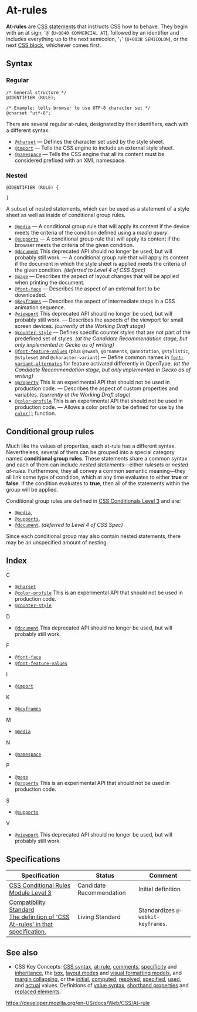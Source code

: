 # At-rules

**At-rules** are [CSS statements](syntax#css_statements) that instructs CSS how to behave. They begin with an at sign, '`@`' (`U+0040 COMMERCIAL AT`), followed by an identifier and includes everything up to the next semicolon, '`;`' (`U+003B SEMICOLON`), or the next [CSS block](syntax#css_declarations_blocks), whichever comes first.

## Syntax

### Regular

    /* General structure */
    @IDENTIFIER (RULE);

    /* Example: tells browser to use UTF-8 character set */
    @charset "utf-8";

There are several regular at-rules, designated by their identifiers, each with a different syntax:

- [`@charset`](@charset) — Defines the character set used by the style sheet.
- [`@import`](@import) — Tells the CSS engine to include an external style sheet.
- [`@namespace`](@namespace) — Tells the CSS engine that all its content must be considered prefixed with an XML namespace.

### Nested

    @IDENTIFIER (RULE) {

    }

A subset of nested statements, which can be used as a statement of a style sheet as well as inside of conditional group rules.

- [`@media`](@media) — A conditional group rule that will apply its content if the device meets the criteria of the condition defined using a _media query_.
- [`@supports`](@supports) — A conditional group rule that will apply its content if the browser meets the criteria of the given condition.
- [`@document`](@document) <span class="icon deprecated" viewbox="0 0 100 100" xmlns="http://www.w3.org/2000/svg" role="img"> This deprecated API should no longer be used, but will probably still work. </span> — A conditional group rule that will apply its content if the document in which the style sheet is applied meets the criteria of the given condition. _(deferred to Level 4 of CSS Spec)_
- [`@page`](@page) — Describes the aspect of layout changes that will be applied when printing the document.
- [`@font-face`](@font-face) — Describes the aspect of an external font to be downloaded.
- [`@keyframes`](@keyframes) — Describes the aspect of intermediate steps in a CSS animation sequence.
- [`@viewport`](@viewport) <span class="icon deprecated" viewbox="0 0 100 100" xmlns="http://www.w3.org/2000/svg" role="img"> This deprecated API should no longer be used, but will probably still work. </span> — Describes the aspects of the viewport for small screen devices. _(currently at the Working Draft stage)_
- [`@counter-style`](@counter-style) — Defines specific counter styles that are not part of the predefined set of styles. _(at the Candidate Recommendation stage, but only implemented in Gecko as of writing)_
- [`@font-feature-values`](@font-feature-values) (plus `@swash`, `@ornaments`, `@annotation`, `@stylistic`, `@styleset` and `@character-variant`) — Define common names in [`font-variant-alternates`](font-variant-alternates) for feature activated differently in OpenType. _(at the Candidate Recommendation stage, but only implemented in Gecko as of writing)_
- [`@property`](@property) <span class="icon experimental" viewbox="0 0 100 100" xmlns="http://www.w3.org/2000/svg" role="img"> This is an experimental API that should not be used in production code. </span> — Describes the aspect of custom properties and variables. _(currently at the Working Draft stage)_
- [`@color-profile`](@color-profile) <span class="icon experimental" viewbox="0 0 100 100" xmlns="http://www.w3.org/2000/svg" role="img"> This is an experimental API that should not be used in production code. </span> — Allows a color profile to be defined for use by the [`color()`](<color_value/color()>) function.

## Conditional group rules

Much like the values of properties, each at-rule has a different syntax. Nevertheless, several of them can be grouped into a special category named **conditional group rules**. These statements share a common syntax and each of them can include _nested statements_—either _rulesets_ or _nested at-rules_. Furthermore, they all convey a common semantic meaning—they all link some type of condition, which at any time evaluates to either **true** or **false**. If the condition evaluates to **true**, then all of the statements within the group will be applied.

Conditional group rules are defined in [CSS Conditionals Level 3](https://dev.w3.org/csswg/css3-conditional/) and are:

- [`@media`](@media),
- [`@supports`](@supports),
- [`@document`](@document). _(deferred to Level 4 of CSS Spec)_

Since each conditional group may also contain nested statements, there may be an unspecified amount of nesting.

## Index

C

- [`@charset`](@charset)
- [`@color-profile`](@color-profile) <span class="icon experimental" viewbox="0 0 100 100" xmlns="http://www.w3.org/2000/svg" role="img"> This is an experimental API that should not be used in production code. </span>
- [`@counter-style`](@counter-style)

D

- [`@document`](@document) <span class="icon deprecated" viewbox="0 0 100 100" xmlns="http://www.w3.org/2000/svg" role="img"> This deprecated API should no longer be used, but will probably still work. </span>

F

- [`@font-face`](@font-face)
- [`@font-feature-values`](@font-feature-values)

I

- [`@import`](@import)

K

- [`@keyframes`](@keyframes)

M

- [`@media`](@media)

N

- [`@namespace`](@namespace)

P

- [`@page`](@page)
- [`@property`](@property) <span class="icon experimental" viewbox="0 0 100 100" xmlns="http://www.w3.org/2000/svg" role="img"> This is an experimental API that should not be used in production code. </span>

S

- [`@supports`](@supports)

V

- [`@viewport`](@viewport) <span class="icon deprecated" viewbox="0 0 100 100" xmlns="http://www.w3.org/2000/svg" role="img"> This deprecated API should no longer be used, but will probably still work. </span>

## Specifications

<table><thead><tr class="header"><th>Specification</th><th>Status</th><th>Comment</th></tr></thead><tbody><tr class="odd"><td><a href="https://drafts.csswg.org/css-conditional-3/">CSS Conditional Rules Module Level 3</a></td><td><span class="spec-cr">Candidate Recommendation</span></td><td>Initial definition</td></tr><tr class="even"><td><a href="https://compat.spec.whatwg.org/#css-at-rules">Compatibility Standard<br />
<span class="small">The definition of 'CSS At-rules' in that specification.</span></a></td><td><span class="spec-living">Living Standard</span></td><td>Standardizes <code>@-webkit-keyframes</code>.</td></tr></tbody></table>

## See also

- CSS Key Concepts: [CSS syntax](syntax), [at-rule](at-rule), [comments](comments), [specificity](specificity) and [inheritance](inheritance), the [box](css_box_model/introduction_to_the_css_box_model), [layout modes](layout_mode) and [visual formatting models](visual_formatting_model), and [margin collapsing](css_box_model/mastering_margin_collapsing), or the [initial](initial_value), [computed](computed_value), [resolved](resolved_value), [specified](specified_value), [used](used_value), and [actual](actual_value) values. Definitions of [value syntax](value_definition_syntax), [shorthand properties](shorthand_properties) and [replaced elements](replaced_element).

<a href="https://developer.mozilla.org/en-US/docs/Web/CSS/At-rule" class="_attribution-link">https://developer.mozilla.org/en-US/docs/Web/CSS/At-rule</a>
